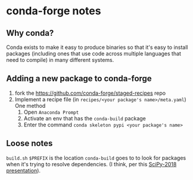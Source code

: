 # conda-forge notes

## Why conda?

Conda exists to make it easy to produce binaries so that it's easy to install packages (including ones that use code across multiple languages that need to compile) in many different systems. 

## Adding a new package to conda-forge

1. fork the https://github.com/conda-forge/staged-recipes repo
2. Implement a recipe file (in `recipes/<your package's name>/meta.yaml`)
    One method
    1. Open `Anaconda Prompt`
    2. Activate an env that has the `conda-build` package
    3. Enter the command `conda skeleton pypi <your package's name>`


## Loose notes

`build.sh`
`$PREFIX` is the location `conda-build` goes to to look for packages when it's trying to resolve dependencies. (I think, per this [SciPy-2018 presentation](https://youtu.be/xiI1i525ljE?t=10519)).